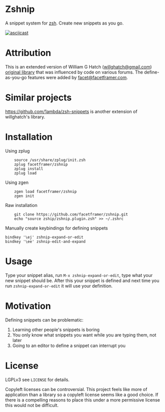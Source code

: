 # Zshnip

A snippet system for [zsh](http://zsh.sourceforge.net/). Create new snippets as you go.

[![asciicast](https://asciinema.org/a/3fz3tnk2turajry6m8rpyq4j4.png)](https://asciinema.org/a/3fz3tnk2turajry6m8rpyq4j4)

# Attribution

This is an extended version of William G Hatch (willghatch@gmail.com)
[original library](https://github.com/willghatch/zsh-snippets) that was influenced by code on various forums.
The define-as-you-go features were added by facet@facetframer.com.

# Similar projects

https://github.com/1ambda/zsh-snippets is another extension of willghatch's library.

# Installation

Using zplug

```
    source /usr/share/zplug/init.zsh
    zplug facetframer/zshnip
    zplug install
    zplug load
```

Using zgen

```
    zgen load facetframer/zshnip
    zgen init
```

Raw installation

```
    git clone https://github.com/facetframer/zshnip.git
    echo "source zship/zshnip.plugin.zsh" >> ~/.zshrc
```


Manually create keybindings for defining snippets

```
bindkey '\ej' zshnip-expand-or-edit
bindkey '\ee' zshnip-edit-and-expand
```

# Usage

Type your snippet alias, run `M-x zshnip-expand-or-edit`, type what your new snippet should be.
After this your snippet is defined and next time you run `zshnip-expand-or-edit` it will use your definition.

# Motivation

Defining snippets can be problematic:

1. Learning other people's snippets is boring
1. You only know what snippets you want while you are typing them, not later
1. Going to an editor to define a snippet can interrupt you

# License

LGPLv3 see `LICENSE` for details.

Copyleft licenses can be controversial.
This project feels like more of application than a library so a copyleft license seems like a good choice.
If there is a compelling reasons to place this under a more permissive license this would not be difficult.
